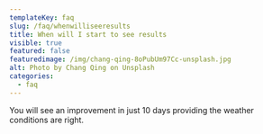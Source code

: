 ```yaml
---
templateKey: faq
slug: /faq/whenwilliseeresults
title: When will I start to see results
visible: true
featured: false
featuredimage: /img/chang-qing-8oPubUm97Cc-unsplash.jpg
alt: Photo by Chang Qing on Unsplash
categories:
  - faq
---
```


You will see an improvement in just 10 days providing the weather conditions are right.
